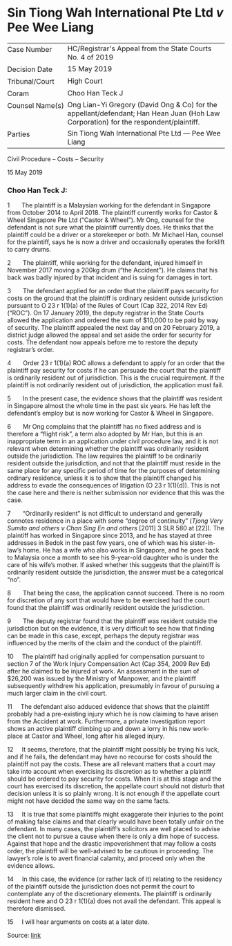 # Sin Tiong Wah International Pte Ltd _v_ Pee Wee Liang  

<table id="info-table"><tbody><tr class="info-row"><td class="txt-label" style="padding: 4px 0px; white-space: nowrap" valign="top">Case Number</td><td class="txt-body">HC/Registrar's Appeal from the State Courts No. 4 of 2019</td></tr><tr class="info-row"><td class="txt-label" style="padding: 4px 0px; white-space: nowrap" valign="top">Decision Date</td><td class="txt-body">15 May 2019</td></tr><tr class="info-row"><td class="txt-label" style="padding: 4px 0px; white-space: nowrap" valign="top">Tribunal/Court</td><td class="txt-body">High Court</td></tr><tr class="info-row"><td class="txt-label" style="padding: 4px 0px; white-space: nowrap" valign="top">Coram</td><td class="txt-body">Choo Han Teck J</td></tr><tr class="info-row"><td class="txt-label" style="padding: 4px 0px; white-space: nowrap" valign="top">Counsel Name(s)</td><td class="txt-body">Ong Lian-Yi Gregory (David Ong &amp; Co) for the appellant/defendant; Han Hean Juan (Hoh Law Corporation) for the respondent/plaintiff.</td></tr><tr class="info-row"><td class="txt-label" style="padding: 4px 0px; white-space: nowrap" valign="top">Parties</td><td class="txt-body">Sin Tiong Wah International Pte Ltd — Pee Wee Liang</td></tr></tbody></table>

Civil Procedure – Costs – Security

15 May 2019

### Choo Han Teck J:

1       The plaintiff is a Malaysian working for the defendant in Singapore from October 2014 to April 2018. The plaintiff currently works for Castor & Wheel Singapore Pte Ltd (“Castor & Wheel”). Mr Ong, counsel for the defendant is not sure what the plaintiff currently does. He thinks that the plaintiff could be a driver or a storekeeper or both. Mr Michael Han, counsel for the plaintiff, says he is now a driver and occasionally operates the forklift to carry drums.

2       The plaintiff, while working for the defendant, injured himself in November 2017 moving a 200kg drum (“the Accident”). He claims that his back was badly injured by that incident and is suing for damages in tort.

3       The defendant applied for an order that the plaintiff pays security for costs on the ground that the plaintiff is ordinary resident outside jurisdiction pursuant to O 23 r 1(1)(a) of the Rules of Court (Cap 322, 2014 Rev Ed) (“ROC”). On 17 January 2019, the deputy registrar in the State Courts allowed the application and ordered the sum of $10,000 to be paid by way of security. The plaintiff appealed the next day and on 20 February 2019, a district judge allowed the appeal and set aside the order for security for costs. The defendant now appeals before me to restore the deputy registrar’s order.

4       Order 23 r 1(1)(a) ROC allows a defendant to apply for an order that the plaintiff pay security for costs if he can persuade the court that the plaintiff is ordinarily resident out of jurisdiction. This is the crucial requirement. If the plaintiff is not ordinarily resident out of jurisdiction, the application must fail.

5       In the present case, the evidence shows that the plaintiff was resident in Singapore almost the whole time in the past six years. He has left the defendant’s employ but is now working for Castor & Wheel in Singapore.

6       Mr Ong complains that the plaintiff has no fixed address and is therefore a “flight risk”, a term also adopted by Mr Han, but this is an inappropriate term in an application under civil procedure law, and it is not relevant when determining whether the plaintiff was ordinarily resident outside the jurisdiction. The law requires the plaintiff to be ordinarily resident outside the jurisdiction, and not that the plaintiff must reside in the same place for any specific period of time for the purposes of determining ordinary residence, unless it is to show that the plaintiff changed his address to evade the consequences of litigation (O 23 r 1(1)(d)). This is not the case here and there is neither submission nor evidence that this was the case.

7       “Ordinarily resident” is not difficult to understand and generally connotes residence in a place with some “degree of continuity” (_Tjong Very Sumito and others v Chan Sing En and others_ \[2011\] 3 SLR 580 at \[22\]). The plaintiff has worked in Singapore since 2013, and he has stayed at three addresses in Bedok in the past few years, one of which was his sister-in-law’s home. He has a wife who also works in Singapore, and he goes back to Malaysia once a month to see his 9-year-old daughter who is under the care of his wife’s mother. If asked whether this suggests that the plaintiff is ordinarily resident outside the jurisdiction, the answer must be a categorical “no”.

8       That being the case, the application cannot succeed. There is no room for discretion of any sort that would have to be exercised had the court found that the plaintiff was ordinarily resident outside the jurisdiction.

9       The deputy registrar found that the plaintiff was resident outside the jurisdiction but on the evidence, it is very difficult to see how that finding can be made in this case, except, perhaps the deputy registrar was influenced by the merits of the claim and the conduct of the plaintiff.

10     The plaintiff had originally applied for compensation pursuant to section 7 of the Work Injury Compensation Act (Cap 354, 2009 Rev Ed) after he claimed to be injured at work. An assessment in the sum of $26,200 was issued by the Ministry of Manpower, and the plaintiff subsequently withdrew his application, presumably in favour of pursuing a much larger claim in the civil court.

11     The defendant also adduced evidence that shows that the plaintiff probably had a pre-existing injury which he is now claiming to have arisen from the Accident at work. Furthermore, a private investigation report shows an active plaintiff climbing up and down a lorry in his new work-place at Castor and Wheel, long after his alleged injury.

12     It seems, therefore, that the plaintiff might possibly be trying his luck, and if he fails, the defendant may have no recourse for costs should the plaintiff not pay the costs. These are all relevant matters that a court may take into account when exercising its discretion as to whether a plaintiff should be ordered to pay security for costs. When it is at this stage and the court has exercised its discretion, the appellate court should not disturb that decision unless it is so plainly wrong. It is not enough if the appellate court might not have decided the same way on the same facts.

13     It is true that some plaintiffs might exaggerate their injuries to the point of making false claims and that clearly would have been totally unfair on the defendant. In many cases, the plaintiff’s solicitors are well placed to advise the client not to pursue a cause when there is only a dim hope of success. Against that hope and the drastic impoverishment that may follow a costs order, the plaintiff will be well-advised to be cautious in proceeding. The lawyer’s role is to avert financial calamity, and proceed only when the evidence allows.

14     In this case, the evidence (or rather lack of it) relating to the residency of the plaintiff outside the jurisdiction does not permit the court to contemplate any of the discretionary elements. The plaintiff is ordinarily resident here and O 23 r 1(1)(a) does not avail the defendant. This appeal is therefore dismissed.

15     I will hear arguments on costs at a later date.


Source: [link](https://www.lawnet.sg:443/lawnet/web/lawnet/free-resources?p_p_id=freeresources_WAR_lawnet3baseportlet&p_p_lifecycle=1&p_p_state=normal&p_p_mode=view&_freeresources_WAR_lawnet3baseportlet_action=openContentPage&_freeresources_WAR_lawnet3baseportlet_docId=%2FJudgment%2F23152-SSP.xml)